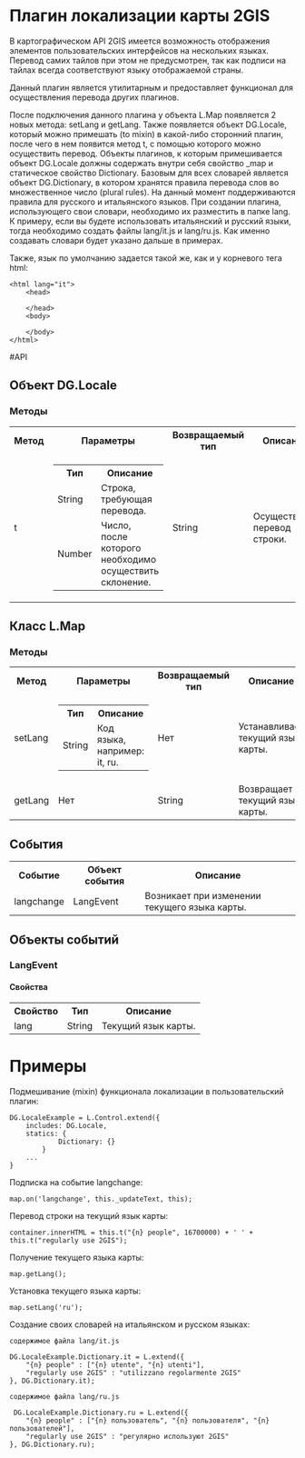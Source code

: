 Плагин локализации карты 2GIS
====================================

В картографическом API 2GIS имеется возможность отображения элементов пользовательских интерфейсов на нескольких языках. Перевод самих тайлов при этом не предусмотрен, так как подписи на тайлах всегда соответствуют языку отображаемой страны.

Данный плагин является утилитарным и предоставляет функционал для осуществления перевода других плагинов.

После подключения данного плагина у объекта L.Map появляется 2 новых метода: setLang и getLang. Также появляется объект DG.Locale, который можно примешать (to mixin) в какой-либо сторонний плагин, после чего в нем появится метод t, с помощью которого можно осуществить перевод. Объекты плагинов, к которым примешивается объект DG.Locale должны содержать внутри себя свойство _map и статическое свойство Dictionary. Базовым для всех словарей является объект DG.Dictionary, в котором хранятся правила перевода слов во множественное число (plural rules). На данный момент поддерживаются правила для русского и итальянского языков. При создании плагина, использующего свои словари, необходимо их разместить в папке lang. К примеру, если вы будете использовать итальянский и русский языки, тогда необходимо создать файлы lang/it.js и lang/ru.js. Как именно создавать словари будет указано дальше в примерах.

Также, язык по умолчанию задается такой же, как и у корневого тега html:

    <html lang="it">
        <head>

        </head>
        <body>

        </body>
    </html>

#API

## Объект DG.Locale
### Методы
<table>
    <tr>
        <th>Метод</th>
        <th>Параметры</th>
        <th>Возвращаемый тип</th>
        <th>Описание</th>
    </tr>
    <tr>
        <td>t</td>
        <td>
            <table>
                <tr>
                    <th>Тип</th>
                    <th>Описание</th>
                </tr>
                <tr>
                    <td>String</td>
                    <td>Строка, требующая перевода.</td>
                </tr>
                <tr>
                    <td>Number</td>
                    <td>Число, после которого необходимо осуществить склонение.</td>
                </tr>
            </table>
        </td>
        <td>String</td>
        <td>Осуществляет перевод строки.</td>
    </tr>
</table>

## Класс L.Map
### Методы
<table>
    <tr>
        <th>Метод</th>
        <th>Параметры</th>
        <th>Возвращаемый тип</th>
        <th>Описание</th>
    </tr>
    <tr>
        <td>setLang</td>
        <td>
            <table>
                <tr>
                    <th>Тип</th>
                    <th>Описание</th>
                </tr>
                <tr>
                    <td>String</td>
                    <td>Код языка, например: it, ru.</td>
                </tr>
            </table>
        </td>
        <td>Нет</td>
        <td>Устанавливает текущий язык карты.</td>
    </tr>
    <tr>
        <td>getLang</td>
        <td>Нет</td>
        <td>String</td>
        <td>Возвращает текущий язык карты.</td>
    </tr>
</table>


## События
<table>
    <tr>
        <th>Событие</th>
        <th>Объект события</th>
        <th>Описание</th>
    </tr>
    <tr>
        <td>langchange</td>
        <td>LangEvent</td>
        <td>Возникает при изменении текущего языка карты.</td>
    </tr>
</table>

## Объекты событий
### LangEvent
#### Свойства
<table>
    <tr>
        <th>Свойство</th>
        <th>Тип</th>
        <th>Описание</th>
    </tr>
    <tr>
        <td>lang</td>
        <td>String</td>
        <td>Текущий язык карты.</td>
    </tr>
</table>


# Примеры
Подмешивание (mixin) функционала локализации в пользовательский плагин:

    DG.LocaleExample = L.Control.extend({
        includes: DG.Locale,
        statics: {
                Dictionary: {}
            }
        ...
    }

Подписка на событие langchange:

    map.on('langchange', this._updateText, this);

Перевод строки на текущий язык карты:

    container.innerHTML = this.t("{n} people", 16700000) + ' ' + this.t("regularly use 2GIS");

Получение текущего языка карты:

    map.getLang();

Установка текущего языка карты:

    map.setLang('ru');

Создание своих словарей на итальянском и русском языках:

    содержимое файла lang/it.js

    DG.LocaleExample.Dictionary.it = L.extend({
        "{n} people" : ["{n} utente", "{n} utenti"],
        "regularly use 2GIS" : "utilizzano regolarmente 2GIS"
    }, DG.Dictionary.it);

    содержимое файла lang/ru.js

     DG.LocaleExample.Dictionary.ru = L.extend({
        "{n} people" : ["{n} пользователь", "{n} пользователя", "{n} пользователей"],
        "regularly use 2GIS" : "регулярно используют 2GIS"
    }, DG.Dictionary.ru);
